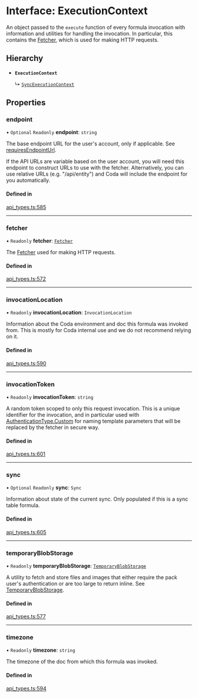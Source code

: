 # Interface: ExecutionContext

An object passed to the `execute` function of every formula invocation
with information and utilities for handling the invocation. In particular,
this contains the [Fetcher](Fetcher.md), which is used for making HTTP requests.

## Hierarchy

- **`ExecutionContext`**

  ↳ [`SyncExecutionContext`](SyncExecutionContext.md)

## Properties

### endpoint

• `Optional` `Readonly` **endpoint**: `string`

The base endpoint URL for the user's account, only if applicable. See [requiresEndpointUrl](CodaApiBearerTokenAuthentication.md#requiresendpointurl).

If the API URLs are variable based on the user account, you will need this endpoint
to construct URLs to use with the fetcher. Alternatively, you can use relative URLs
(e.g. "/api/entity") and Coda will include the endpoint for you automatically.

#### Defined in

[api_types.ts:585](https://github.com/coda/packs-sdk/blob/main/api_types.ts#L585)

___

### fetcher

• `Readonly` **fetcher**: [`Fetcher`](Fetcher.md)

The [Fetcher](Fetcher.md) used for making HTTP requests.

#### Defined in

[api_types.ts:572](https://github.com/coda/packs-sdk/blob/main/api_types.ts#L572)

___

### invocationLocation

• `Readonly` **invocationLocation**: `InvocationLocation`

Information about the Coda environment and doc this formula was invoked from.
This is mostly for Coda internal use and we do not recommend relying on it.

#### Defined in

[api_types.ts:590](https://github.com/coda/packs-sdk/blob/main/api_types.ts#L590)

___

### invocationToken

• `Readonly` **invocationToken**: `string`

A random token scoped to only this request invocation.
This is a unique identifier for the invocation, and in particular used with
[AuthenticationType.Custom](../enums/AuthenticationType.md#custom) for naming template parameters that will be
replaced by the fetcher in secure way.

#### Defined in

[api_types.ts:601](https://github.com/coda/packs-sdk/blob/main/api_types.ts#L601)

___

### sync

• `Optional` `Readonly` **sync**: `Sync`

Information about state of the current sync. Only populated if this is a sync table formula.

#### Defined in

[api_types.ts:605](https://github.com/coda/packs-sdk/blob/main/api_types.ts#L605)

___

### temporaryBlobStorage

• `Readonly` **temporaryBlobStorage**: [`TemporaryBlobStorage`](TemporaryBlobStorage.md)

A utility to fetch and store files and images that either require the pack user's authentication
or are too large to return inline. See [TemporaryBlobStorage](TemporaryBlobStorage.md).

#### Defined in

[api_types.ts:577](https://github.com/coda/packs-sdk/blob/main/api_types.ts#L577)

___

### timezone

• `Readonly` **timezone**: `string`

The timezone of the doc from which this formula was invoked.

#### Defined in

[api_types.ts:594](https://github.com/coda/packs-sdk/blob/main/api_types.ts#L594)
